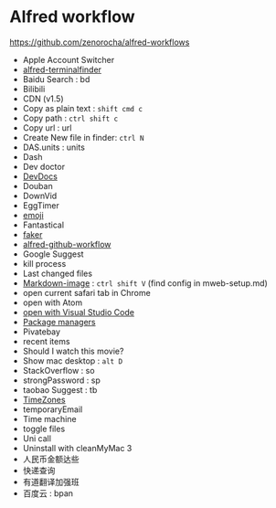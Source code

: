 # Alfred workflow

<https://github.com/zenorocha/alfred-workflows>

- Apple Account Switcher
- [alfred-terminalfinder](https://github.com/LeEnno/alfred-terminalfinder)
- Baidu Search : bd
- Bilibili
- CDN (v1.5)
- Copy as plain text : `shift cmd c`
- Copy path : `ctrl shift c`
- Copy url : url
- Create New file in finder: `ctrl N`
- DAS.units : units
- Dash
- Dev doctor
- [DevDocs](https://github.com/yannickglt/alfred-devdocs)
- Douban
- DownVid
- EggTimer
- [emoji](https://github.com/zenorocha/alfred-workflows)
- Fantastical
- [faker](https://github.com/zenorocha/alfred-workflows)
- [alfred-github-workflow](https://github.com/gharlan/alfred-github-workflow)
- Google Suggest
- kill process
- Last changed files
- [Markdown-image](https://github.com/kaito-kidd/markdown-image-alfred) : `ctrl shift V` (find config in mweb-setup.md)
- open current safari tab in Chrome
- open with Atom
- [open with Visual Studio Code](https://github.com/franzheidl/alfred-workflows/tree/master/open-with-visual-studio-code)
- [Package managers](https://github.com/willfarrell/alfred-pkgman-workflow)
- Pivatebay
- recent items
- Should I watch this movie?
- Show mac desktop : `alt D`
- StackOverflow : so
- strongPassword : sp
- taobao Suggest : tb
- [TimeZones](https://github.com/zenorocha/alfred-workflows/raw/master/time-zones/time-zones.alfredworkflow)
- temporaryEmail
- Time machine
- toggle files
- Uni call
- Uninstall with cleanMyMac 3
- 人民币金额达些
- 快递查询
- 有道翻译加强班
- 百度云 : bpan

